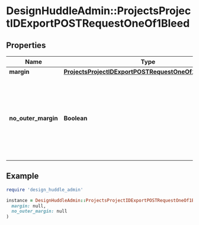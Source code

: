 # DesignHuddleAdmin::ProjectsProjectIDExportPOSTRequestOneOf1Bleed

## Properties

| Name | Type | Description | Notes |
| ---- | ---- | ----------- | ----- |
| **margin** | [**ProjectsProjectIDExportPOSTRequestOneOf1BleedMargin**](ProjectsProjectIDExportPOSTRequestOneOf1BleedMargin.md) |  | [optional] |
| **no_outer_margin** | **Boolean** | By default the PDF will include double the margin supplied with crop marks indicating the actual margin. | [optional] |

## Example

```ruby
require 'design_huddle_admin'

instance = DesignHuddleAdmin::ProjectsProjectIDExportPOSTRequestOneOf1Bleed.new(
  margin: null,
  no_outer_margin: null
)
```

